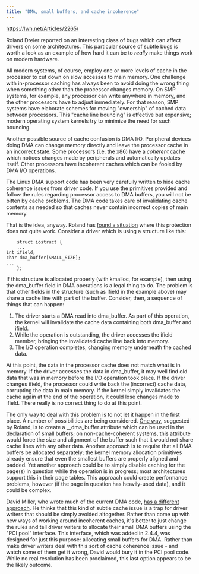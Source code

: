 ```yaml
---
title: "DMA, small buffers, and cache incoherence"
---
```


https://lwn.net/Articles/2265/

Roland Dreier reported on an interesting class of bugs which can affect drivers on some architectures. This particular source of subtle bugs is worth a look as an example of how hard it can be to _really_ make things work on modern hardware.

All modern systems, of course, employ one or more levels of cache in the processor to cut down on slow accesses to main memory. One challenge with in-processor caching has always been to avoid doing the wrong thing when something other than the processor changes memory. On SMP systems, for example, any processor can write anywhere in memory, and the other processors have to adjust immediately. For that reason, SMP systems have elaborate schemes for moving "ownership" of cached data between processors. This "cache line bouncing" is effective but expensive; modern operating system kernels try to minimize the need for such bouncing.

Another possible source of cache confusion is DMA I/O. Peripheral devices doing DMA can change memory directly and leave the processor cache in an incorrect state. Some processors (i.e. the x86) have a _coherent_ cache which notices changes made by peripherals and automatically updates itself. Other processors have incoherent caches which can be fooled by DMA I/O operations.

The Linux DMA support code has been very carefully written to hide cache coherence issues from driver code. If you use the primitives provided and follow the rules regarding processor access to DMA buffers, you will not be bitten by cache problems. The DMA code takes care of invalidating cache contents as needed so that caches never contain incorrect copies of main memory.

That is the idea, anyway. Roland has [found a situation](https://lwn.net/Articles/2266/) where this protection does not quite work. Consider a driver which is using a structure like this:

```
    struct iostruct {
    ...
int ifield;
char dma_buffer[SMALL_SIZE];
...
    };

```

If this structure is allocated properly (with kmalloc, for example), then using the dma\_buffer field in DMA operations is a legal thing to do. The problem is that other fields in the structure (such as ifield in the example above) may share a cache line with part of the buffer. Consider, then, a sequence of things that can happen:

1.  The driver starts a DMA read into dma\_buffer. As part of this operation, the kernel will invalidate the cache data containing both dma\_buffer and ifield.
2.  While the operation is outstanding, the driver accesses the ifield member, bringing the invalidated cache line back into memory.
3.  The I/O operation completes, changing memory underneath the cached data.

At this point, the data in the processor cache does not match what is in memory. If the driver accesses the data in dma\_buffer, it may well find old data that was in memory before the I/O operation took place. If the driver changes ifield, the processor could write back the (incorrect) cache data, corrupting the data in main memory. If the kernel simply invalidates the cache again at the end of the operation, it could lose changes made to ifield. There really is no correct thing to do at this point.

The only way to deal with this problem is to not let it happen in the first place. A number of possibilities are being considered. [One way](https://lwn.net/Articles/2269/), suggested by Roland, is to create a \_\_dma\_buffer attribute which can be used in the declaration of small buffers; on non-cache-coherent systems, this attribute would force the size and alignment of the buffer such that it would not share cache lines with any other data. Another approach is to require that all DMA buffers be allocated separately; the kernel memory allocation primitives already ensure that even the smallest buffers are properly aligned and padded. Yet another approach could be to simply disable caching for the page(s) in question while the operation is in progress; most architectures support this in their page tables. This approach could create performance problems, however (if the page in question has heavily-used data), and it could be complex.

David Miller, who wrote much of the current DMA code, [has a different approach](https://lwn.net/Articles/2270/). He thinks that this kind of subtle cache issue is a trap for driver writers that should be simply avoided altogether. Rather than come up with new ways of working around incoherent caches, it's better to just change the rules and tell driver writers to allocate their small DMA buffers using the "PCI pool" interface. This interface, which was added in 2.4.4, was designed for just this purpose: allocating small buffers for DMA. Rather than make driver writers deal with this sort of cache coherence issue - and watch some of them get it wrong, David would bury it in the PCI pool code. While no real resolution has been proclaimed, this last option appears to be the likely outcome.
